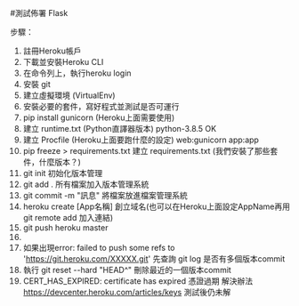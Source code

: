 #測試佈署 Flask

步驟：

1. 註冊Heroku帳戶
2. 下載並安裝Heroku CLI
3. 在命令列上，執行heroku login
4. 安裝 git
5. 建立虛擬環境 (VirtualEnv)
6. 安裝必要的套件，寫好程式並測試是否可運行
7. pip install gunicorn (Heroku上面需要使用)
8. 建立 runtime.txt (Python直譯器版本) python-3.8.5 OK
9. 建立 Procfile (Heroku上面要跑什麼的設定) web:gunicorn app:app
10. pip freeze > requirements.txt     建立 requirements.txt (我們安裝了那些套件，什麼版本？) 
11. git init                          初始化版本管理
12. git add .                         所有檔案加入版本管理系統
13. git commit -m "訊息"              將檔案放進檔案管理系統
14. heroku create [App名稱]           創立域名(也可以在Heroku上面設定AppName再用git remote add 加入連結)
15. git push heroku master            
16.
17. 如果出現error: failed to push some refs to 'https://git.heroku.com/XXXXX.git' 先查詢 git log 是否有多個版本commit
18. 執行 git reset --hard "HEAD^"  刪除最近的一個版本commit
19. CERT_HAS_EXPIRED: certificate has expired  憑證過期 解決辦法 https://devcenter.heroku.com/articles/keys 測試後仍未解
